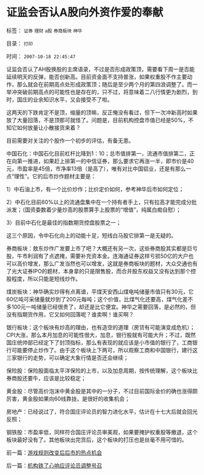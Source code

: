 # 证监会否认A股向外资作爱的奉献

标签： `证券` `理财` `a股` `券商板块` `神华` 

目录： `打印`

时间： `2007-10-18 22:45:47`

证监会否认了AH股换股的主席语录，不过是否形成政策顶，需要看下周一是否能延续明天的反弹，能否创新高。目前资金面不支持普涨，如果权重股不作主要动作，那么就会在前期高点处形成政策顶；随后是至少两个月的第四浪调整了。而一举冲突破前期高点的可能性也是存在的，只不过，将意味着二八行情更为剧烈，到时，国庄的业余知识水平，又会接受不了啦。

这两天的下跌肯定不是顶，缩量的顶嘛，反正俺没有看过，但下一次冲新高时如果放了大量回落，不是顶那可就怪了。问题是，目前机构控盘市值已经是50%，不知它如何放量让小散接货来着？

目前需要对关注的个股作一个初步的评估，有备无患。

中国石化：中国石化目前杠杆比降到1：10；总市值排第一，流通市值排第二，正在向第一推进，如果赶上排第一的中信证券，那么要求它再涨一半，即市价是40元，市盈率是45倍，市净率13倍（是高了），唯有对比中国铝业，还是有那么一点“理性”。它的后市炒作题材主要是：

1）中石油上市，有一个比价炒作；比价定价如何，参考神华后市如何定位；

2）中石化目前60%以上的流通盘集中在一个持有者手上，只有拉高才能完成分批派发；（国资委数着少量炒高的股票算手上股票的“增值”，纯属白痴自慰）；

3）目前中石化是最佳的指数期货控盘股票之一；

这三个原因，令中石化向上的动能十足，短线白马股它排第一是无疑的。

券商板块：敖东炒作广发要上市了吧？大概还有另一次，这些券商股其实都是巨亏股，牛市利润有了点遮掩，需要补充资本金。连海通证券这样亏损50亿的大户也可以高价增发，那么广发当然也可以增发，这就是券商板块的题材，大众交通也有了光大证券IPO的题材，本身拿的只是限售股，而合并股东权益又没有达到那个控股程度，所以只能是短线炒作。

煤炭板块：神华确实炒得有点离谱，平煤天安西山煤电吨储量市值只有30元，它60亿吨可采储量就炒到了200元每吨；这个价值，比煤气化还要高，煤气化差不多100元一吨储量已经很贵了，却还是比它便宜。神华之需要回落，是必然的，但没有指期货作用，它又如何回落呢？谁卖啊！谁买啊？

银行板块：这个板块有炒高的理由，也有造空的道理（房贷有可能演变成危机）；CPI大涨，那么本月加息的可能性很大，加息，银行股就有可能大升；不过，既然国庄统帅部已经定下了封顶指标，那么有表现的就应该是小市值的银行了，工商银行可能要停止炒作了。由于这个板块上下两可，所以观察工商和中国银行，建行这三家银行的走势，可以确定大象行情是否还会继续；

保险股：保险股面临太平洋保险的上市，以及加息周期，按传统理解，这个板块比券商股还要牛，应该是比较稳定；

黄金股：尽管高价泡沫中黄金股是其中的一分子，不过目前国际金价的确也涨得颇厉害，黄金股如果向60线靠拢，是很好的收集机会；

房地产：已经说过了，符合国庄评论员的智力进化水平，估计在十七大后就会回光反照；

钢铁股：市盈率低，同样符合国庄评论员审美观，如果要掩护权重股等撤退，这个板块最好没有了。其他板块出完货后，这个板块的打压也是丝毫不用可惜的。



前一篇：[游戏规则改变后后市的热点机会](../../../2007/10/18/游戏规则改变后后市的热点机会.md)

后一篇：[机构铁了心响应评论员调整号召](../../../2007/10/19/机构铁了心响应评论员调整号召.md)